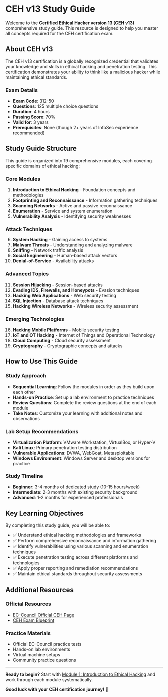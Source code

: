 # CEH v13 Study Guide

Welcome to the **Certified Ethical Hacker version 13 (CEH v13)** comprehensive study guide. This resource is designed to help you master all concepts required for the CEH certification exam.

## About CEH v13

The CEH v13 certification is a globally recognized credential that validates your knowledge and skills in ethical hacking and penetration testing. This certification demonstrates your ability to think like a malicious hacker while maintaining ethical standards.

### Exam Details

- **Exam Code**: 312-50
- **Questions**: 125 multiple choice questions
- **Duration**: 4 hours
- **Passing Score**: 70%
- **Valid for**: 3 years
- **Prerequisites**: None (though 2+ years of InfoSec experience recommended)

## Study Guide Structure

This guide is organized into 19 comprehensive modules, each covering specific domains of ethical hacking:

### Core Modules

1. **Introduction to Ethical Hacking** - Foundation concepts and methodologies
2. **Footprinting and Reconnaissance** - Information gathering techniques
3. **Scanning Networks** - Active and passive reconnaissance
4. **Enumeration** - Service and system enumeration
5. **Vulnerability Analysis** - Identifying security weaknesses

### Attack Techniques

6. **System Hacking** - Gaining access to systems
7. **Malware Threats** - Understanding and analyzing malware
8. **Sniffing** - Network traffic analysis
9. **Social Engineering** - Human-based attack vectors
10. **Denial-of-Service** - Availability attacks

### Advanced Topics

11. **Session Hijacking** - Session-based attacks
12. **Evading IDS, Firewalls, and Honeypots** - Evasion techniques
13. **Hacking Web Applications** - Web security testing
14. **SQL Injection** - Database attack techniques
15. **Hacking Wireless Networks** - Wireless security assessment

### Emerging Technologies

16. **Hacking Mobile Platforms** - Mobile security testing
17. **IoT and OT Hacking** - Internet of Things and Operational Technology
18. **Cloud Computing** - Cloud security assessment
19. **Cryptography** - Cryptographic concepts and attacks

## How to Use This Guide

### Study Approach

- **Sequential Learning**: Follow the modules in order as they build upon each other
- **Hands-on Practice**: Set up a lab environment to practice techniques
- **Review Questions**: Complete the review questions at the end of each module
- **Take Notes**: Customize your learning with additional notes and observations

### Lab Setup Recommendations

- **Virtualization Platform**: VMware Workstation, VirtualBox, or Hyper-V
- **Kali Linux**: Primary penetration testing distribution
- **Vulnerable Applications**: DVWA, WebGoat, Metasploitable
- **Windows Environment**: Windows Server and desktop versions for practice

### Study Timeline

- **Beginner**: 3-4 months of dedicated study (10-15 hours/week)
- **Intermediate**: 2-3 months with existing security background
- **Advanced**: 1-2 months for experienced professionals

## Key Learning Objectives

By completing this study guide, you will be able to:

- ✅ Understand ethical hacking methodologies and frameworks
- ✅ Perform comprehensive reconnaissance and information gathering
- ✅ Identify vulnerabilities using various scanning and enumeration techniques
- ✅ Execute penetration testing across different platforms and technologies
- ✅ Apply proper reporting and remediation recommendations
- ✅ Maintain ethical standards throughout security assessments

## Additional Resources

### Official Resources

- [EC-Council Official CEH Page](https://www.eccouncil.org/programs/certified-ethical-hacker-ceh/)
- [CEH Exam Blueprint](https://cert.eccouncil.org/images/doc/CEH-Exam-Blueprint-v3.0.pdf)

### Practice Materials

- Official EC-Council practice tests
- Hands-on lab environments
- Virtual machine setups
- Community practice questions

---

**Ready to begin?** Start with [Module 1: Introduction to Ethical Hacking](./01-introduction-to-ethical-hacking.md) and work through each module systematically.

**Good luck with your CEH certification journey! 🚀**
